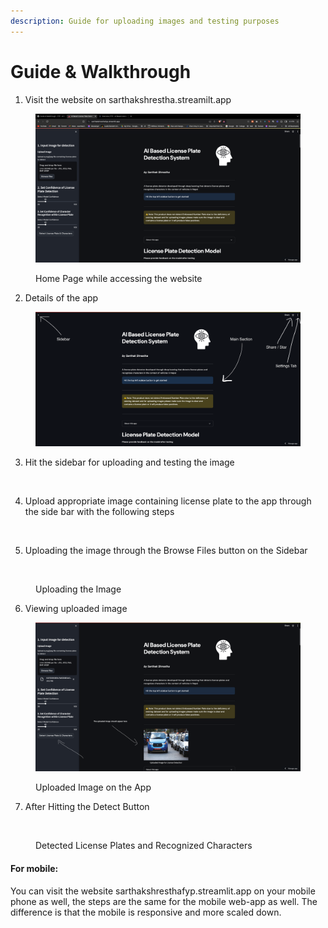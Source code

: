 ```yaml
---
description: Guide for uploading images and testing purposes
---
```


# Guide & Walkthrough

1. Visit the website on sarthakshrestha.streamilt.app

<figure><img src=".gitbook/assets/image.png" alt=""><figcaption><p>Home Page while accessing the website</p></figcaption></figure>

2. Details of the app

<figure><img src=".gitbook/assets/image (2).png" alt=""><figcaption></figcaption></figure>

3. Hit the sidebar for uploading and testing the image

<figure><img src=".gitbook/assets/Screenshot 2024-04-21 at 10.06.31 PM (1).png" alt=""><figcaption></figcaption></figure>

4. Upload appropriate image containing license plate to the app through the side bar with the following steps

<figure><img src=".gitbook/assets/Screenshot 2024-04-21 at 10.11.13 PM.png" alt="" width="169"><figcaption></figcaption></figure>

5. Uploading the image through the Browse Files button on the Sidebar

<figure><img src=".gitbook/assets/Screenshot 2024-04-21 at 10.18.18 PM.png" alt=""><figcaption><p>Uploading the Image</p></figcaption></figure>

6. Viewing uploaded image&#x20;

<figure><img src=".gitbook/assets/image (5).png" alt=""><figcaption><p>Uploaded Image on the App</p></figcaption></figure>

7. After Hitting the Detect Button

<figure><img src=".gitbook/assets/Screenshot 2024-04-21 at 10.39.39 PM.png" alt=""><figcaption><p>Detected License Plates and Recognized Characters</p></figcaption></figure>

#### For mobile:

You can visit the website sarthakshresthafyp.streamlit.app on your mobile phone as well, the steps are the same for the mobile web-app as well. The difference is that the mobile is responsive and more scaled down.&#x20;

